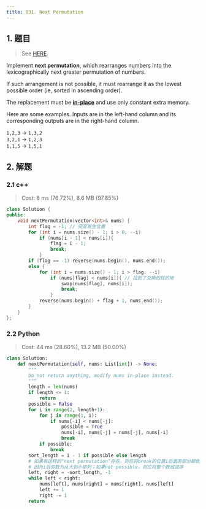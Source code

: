 ```yaml
---
title: 031. Next Permutation
---
```


## 1. 题目

> See [HERE](https://leetcode.com/problems/next-permutation/).

<div><p>Implement <strong>next permutation</strong>, which rearranges numbers into the lexicographically next greater permutation of numbers.</p>

<p>If such arrangement is not possible, it must rearrange it as the lowest possible order (ie, sorted in ascending order).</p>

<p>The replacement must be <strong><a href="http://en.wikipedia.org/wiki/In-place_algorithm" target="_blank">in-place</a></strong> and use only constant&nbsp;extra memory.</p>

<p>Here are some examples. Inputs are in the left-hand column and its corresponding outputs are in the right-hand column.</p>

<p><code>1,2,3</code> → <code>1,3,2</code><br>
<code>3,2,1</code> → <code>1,2,3</code><br>
<code>1,1,5</code> → <code>1,5,1</code></p>
</div>

## 2. 解题

### 2.1 c++

> Cost: 8 ms (76.72%), 8.6 MB (97.85%)

```cpp
class Solution {
public:
    void nextPermutation(vector<int>& nums) {
        int flag = -1; // 突变发生位置
        for (int i = nums.size() - 1; i > 0; --i)
            if (nums[i - 1] < nums[i]){
                flag = i - 1;
                break;
            }
        if (flag == -1) reverse(nums.begin(), nums.end());
        else {
            for (int i = nums.size() - 1; i > flag; --i)
                if (nums[flag] < nums[i]){ // 找到了交换的目的地
                    swap(nums[flag], nums[i]);
                    break;
                }
            reverse(nums.begin() + flag + 1, nums.end());
        }
    }
};
```

### 2.2 Python

> Cost: 44 ms (28.60%), 13.2 MB (50.00%)

```python
class Solution:
    def nextPermutation(self, nums: List[int]) -> None:
        """
        Do not return anything, modify nums in-place instead.
        """
        length = len(nums)
        if length <= 1:
            return
        possible = False
        for i in range(2, length+1):
            for j in range(1, i):
                if nums[-i] < nums[-j]:
                    possible = True
                    nums[-i], nums[-j] = nums[-j], nums[-i]
                    break
            if possible:
                break
        sort_length = i - 1 if possible else length
        # 如果有这样的"next permutation"存在，则应将break的位置i后面的部分颠倒顺序
        # 因为i后的数为从大到小排列；如果not possible，则应将整个数组逆序
        left, right = -sort_length, -1
        while left < right:
            nums[left], nums[right] = nums[right], nums[left]
            left += 1
            right -= 1
        return
```
